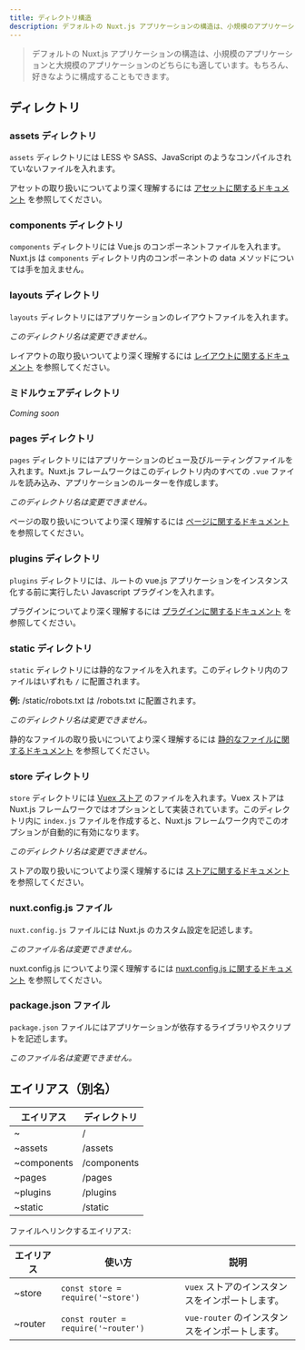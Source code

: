 ```yaml
---
title: ディレクトリ構造
description: デフォルトの Nuxt.js アプリケーションの構造は、小規模のアプリケーションと大規模のアプリケーションのどちらにも適しています。
---
```


<!-- title: Directory Structure -->
<!-- description: The default Nuxt.js application structure is intended to provide a great starting point for both large and small applications. -->

<!-- \> The default Nuxt.js application structure is intended to provide a great starting point for both small and large applications. Of course, you are free to organize your application however you like. -->

> デフォルトの Nuxt.js アプリケーションの構造は、小規模のアプリケーションと大規模のアプリケーションのどちらにも適しています。もちろん、好きなように構成することもできます。

<!-- ## Directories -->

## ディレクトリ

<!-- ### The Assets Directory -->

### assets ディレクトリ

<!-- The `assets` directory contains your un-compiled assets such as LESS, SASS, or JavaScript. -->

`assets` ディレクトリには LESS や SASS、JavaScript のようなコンパイルされていないファイルを入れます。

<!-- [More documentation about Assets integration](/guide/assets) -->

アセットの取り扱いについてより深く理解するには [アセットに関するドキュメント](/guide/assets) を参照してください。

<!-- ### The Components Directory -->

### components ディレクトリ

<!-- The `components` directory contains your Vue.js Components. Nuxt.js doesn't supercharge the data method on these components. -->

`components` ディレクトリには Vue.js のコンポーネントファイルを入れます。Nuxt.js は `components` ディレクトリ内のコンポーネントの data メソッドについては手を加えません。

<!-- ### The Layouts Directory -->

### layouts ディレクトリ

<!-- The `layouts` directory contains your Application Layouts. -->

`layouts` ディレクトリにはアプリケーションのレイアウトファイルを入れます。

<!-- _This directory can not be renamed._ -->

_このディレクトリ名は変更できません。_

<!-- [More documentation about Layouts integration](/guide/views#layouts) -->

レイアウトの取り扱いついてより深く理解するには [レイアウトに関するドキュメント](/guide/views#layouts) を参照してください。

<!-- ### The Middleware Directory -->

### ミドルウェアディレクトリ

_Coming soon_

<!-- ### The Pages Directory -->

### pages ディレクトリ

<!-- The `pages` directory contains your Application Views and Routes. The framework reads all the `.vue` files inside this directory and create the router of your application. -->

`pages` ディレクトリにはアプリケーションのビュー及びルーティングファイルを入れます。Nuxt.js フレームワークはこのディレクトリ内のすべての `.vue` ファイルを読み込み、アプリケーションのルーターを作成します。

<!-- _This directory can not be renamed._ -->

_このディレクトリ名は変更できません。_

<!-- [More documentation about Pages integration](/guide/views) -->

ページの取り扱いについてより深く理解するには [ページに関するドキュメント](/guide/views) を参照してください。

<!-- ### The Plugins Directory -->

### plugins ディレクトリ

<!-- The `plugins` directory contains your Javascript plugins that you want to run before instantiating the root vue.js application. -->

`plugins` ディレクトリには、ルートの vue.js アプリケーションをインスタンス化する前に実行したい Javascript プラグインを入れます。

<!-- [More documentation about Plugins integration](/guide/plugins) -->

プラグインについてより深く理解するには [プラグインに関するドキュメント](/guide/plugins) を参照してください。

<!-- ### The Static Directory -->

### static ディレクトリ

<!-- The `static` directory contains your static files. Each files inside this directory is mapped to /. -->

`static` ディレクトリには静的なファイルを入れます。このディレクトリ内のファイルはいずれも `/` に配置されます。

<!-- **Example:** /static/robots.txt is mapped as /robots.txt -->

**例:** /static/robots.txt は /robots.txt に配置されます。

<!-- _This directory can not be renamed._ -->

_このディレクトリ名は変更できません。_

<!-- [More documentation about Static integration](/guide/assets#static) -->

静的なファイルの取り扱いについてより深く理解するには [静的なファイルに関するドキュメント](/guide/assets#static) を参照してください。

<!-- ### The Store Directory -->

### store ディレクトリ

<!-- The `store` directory contains your [Vuex Store](http://vuex.vuejs.org) files. Vuex Store option is implemented in the Nuxt.js framework. Creating a `index.js` file in this directory activate the option in the framework automatically. -->

`store` ディレクトリには [Vuex ストア](http://vuex.vuejs.org) のファイルを入れます。Vuex ストアは Nuxt.js フレームワークではオプションとして実装されています。このディレクトリ内に `index.js` ファイルを作成すると、Nuxt.js フレームワーク内でこのオプションが自動的に有効になります。

<!-- _This directory can not be renamed._ -->

_このディレクトリ名は変更できません。_

<!-- [More documentation about Store integration](/guide/vuex-store) -->

ストアの取り扱いについてより深く理解するには [ストアに関するドキュメント](/guide/vuex-store) を参照してください。

<!-- ### The nuxt.config.js File -->

### nuxt.config.js ファイル

<!-- The `nuxt.config.js` file contains your Nuxt.js custom configuration. -->

`nuxt.config.js` ファイルには Nuxt.js のカスタム設定を記述します。

<!-- _This file can not be renamed._ -->

_このファイル名は変更できません。_

<!-- [More documentation about nuxt.config.js integration](/guide/configuration) -->

nuxt.config.js についてより深く理解するには [nuxt.config.js に関するドキュメント](/guide/configuration) を参照してください。

<!-- ### The package.json File -->

### package.json ファイル

<!-- The `package.json` file contains your Application dependencies and scripts. -->

`package.json` ファイルにはアプリケーションが依存するライブラリやスクリプトを記述します。

<!-- _This file can not be renamed._ -->

_このファイル名は変更できません。_

<!-- ## Aliases -->

## エイリアス（別名）

<!-- | Alias | Directory | -->
<!-- |-----|------| -->
<!-- | ~ | / | -->
<!-- | ~assets | /assets | -->
<!-- | ~components | /components | -->
<!-- | ~pages | /pages | -->
<!-- | ~plugins | /plugins | -->
<!-- | ~static | /static | -->

| エイリアス | ディレクトリ |
|-----|------|
| ~ | / |
| ~assets | /assets |
| ~components | /components |
| ~pages | /pages |
| ~plugins | /plugins |
| ~static | /static |

<!-- Aliases which link to files: -->

ファイルへリンクするエイリアス:

<!-- | Alias | Usage | Description | -->
<!-- |-------|------|--------------| -->
<!-- | ~store | `const store = require('~store')` | Import the `vuex` store instance. | -->
<!-- | ~router | `const router = require('~router')`| Import the `vue-router` instance. | -->

| エイリアス | 使い方 | 説明 |
|-------|------|--------------|
| ~store | `const store = require('~store')` | `vuex` ストアのインスタンスをインポートします。 |
| ~router | `const router = require('~router')`| `vue-router` のインスタンスをインポートします。 |
